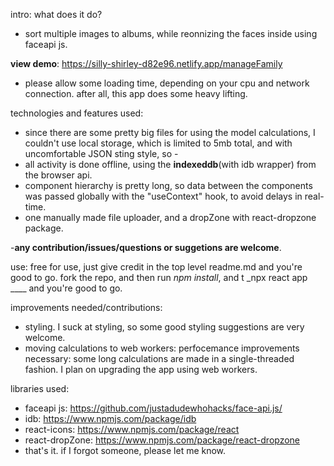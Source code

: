 intro: 
what does it do?
- sort multiple images to albums, while reonnizing the faces inside using faceapi js.

**view demo**: https://silly-shirley-d82e96.netlify.app/manageFamily
- please allow some loading time, depending on your cpu and network connection. after all, this app does some heavy lifting. 

technologies and features used: 
- since there are some pretty big files for using the model calculations, I couldn't use local storage, which is limited to 5mb total, and with uncomfortable JSON sting style, so - 
- all activity is done offline, using the **indexeddb**(with idb wrapper) from the browser api. 
- component hierarchy is pretty long, so data between the components was passed globally with the "useContext" hook, to avoid delays in real-time.
- one manually made file uploader, and a dropZone with react-dropzone package.


-**any contribution/issues/questions or suggetions are welcome**.

use: 
free for use, just give credit in the top level readme.md and you're good to go.
fork the repo, and then run _npm install_, and t  _npx react app ____ and you're good to go.

improvements needed/contributions: 
- styling. I suck at styling, so some good styling suggestions are very welcome.
- moving calculations to web workers: perfocemance improvements necessary: some long calculations are made in a single-threaded fashion. I plan on upgrading the app using web workers.


libraries used: 
- faceapi js: https://github.com/justadudewhohacks/face-api.js/
- idb: https://www.npmjs.com/package/idb
- react-icons: https://www.npmjs.com/package/react
- react-dropZone: https://www.npmjs.com/package/react-dropzone
- that's it. if I forgot someone, please let me know.
